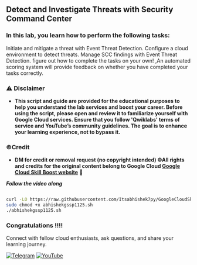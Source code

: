 ## Detect and Investigate Threats with Security Command Center


### In this lab, you learn how to perform the following tasks:
Initiate and mitigate a threat with Event Threat Detection. Configure a cloud environment to detect threats. Manage SCC findings with Event Threat Detection. figure out how to complete the tasks on your own! ,An automated scoring system will provide feedback on whether you have completed your tasks correctly.

### ⚠️ Disclaimer
- **This script and guide are provided for  the educational purposes to help you understand the lab services and boost your career. Before using the script, please open and review it to familiarize yourself with Google Cloud services. Ensure that you follow 'Qwiklabs' terms of service and YouTube’s community guidelines. The goal is to enhance your learning experience, not to bypass it.**

### ©Credit
- **DM for credit or removal request (no copyright intended) ©All rights and credits for the original content belong to Google Cloud [Google Cloud Skill Boost website](https://www.cloudskillsboost.google/)** 🙏


***Follow the video along*** 


```bash

curl -LO https://raw.githubusercontent.com/Itsabhishek7py/GoogleCloudSkillsboost/refs/heads/main/Detect%20and%20Investigate%20Threats%20with%20Security%20Command%20Center/abhishekgssp1125.sh
sudo chmod +x abhishekgssp1125.sh
./abhishekgssp1125.sh
```




### Congratulations !!!!

Connect with fellow cloud enthusiasts, ask questions, and share your learning journey.  

[![Telegram](https://img.shields.io/badge/Telegram_Group-2CA5E0?style=for-the-badge&logo=telegram&logoColor=white)](https://t.me/+gBcgRTlZLyM4OGI1)
[![YouTube](https://img.shields.io/badge/Subscribe-FF0000?style=for-the-badge&logo=youtube&logoColor=white)](https://www.youtube.com/@drabhishek.5460?sub_confirmation=1)  
